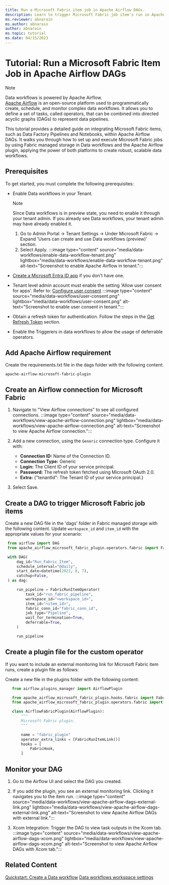 ```yaml
---
title: Run a Microsoft Fabric item job in Apache Airflow DAGs.
description: Learn to trigger Microsoft Fabric job item's run in Apache Airflow DAGs.
ms.reviewer: abnarain
ms.author: abnarain
author: abnarain
ms.topic: tutorial
ms.date: 04/15/2023
---
```


# Tutorial: Run a Microsoft Fabric Item Job in Apache Airflow DAGs

> [!NOTE]
> Data workflows is powered by Apache Airflow. </br> [Apache Airflow](https://airflow.apache.org/) is an open-source platform used to programmatically create, schedule, and monitor complex data workflows. It allows you to define a set of tasks, called operators, that can be combined into directed acyclic graphs (DAGs) to represent data pipelines.

This tutorial provides a detailed guide on integrating Microsoft Fabric items, such as Data Factory Pipelines and Notebooks, within Apache Airflow DAGs. It walks you through how to set up and execute Microsoft Fabric jobs by using Fabric managed storage in Data workflows and the Apache Airflow plugin, applying the power of both platforms to create robust, scalable data workflows.

## Prerequisites

To get started, you must complete the following prerequisites:

- Enable Data workflows in your Tenant.

  > [!NOTE]
  > Since Data workflows is in preview state, you need to enable it through your tenant admin. If you already see Data workflows, your tenant admin may have already enabled it.

  1. Go to Admin Portal -> Tenant Settings -> Under Microsoft Fabric -> Expand 'Users can create and use Data workflows (preview)' section.
  2. Select Apply.
  :::image type="content" source="media/data-workflows/enable-data-workflow-tenant.png" lightbox="media/data-workflows/enable-data-workflow-tenant.png" alt-text="Screenshot to enable Apache Airflow in tenant.":::

- [Create a Microsoft Entra ID app](/azure/active-directory/develop/quickstart-register-app) if you don't have one.

- Tenant level admin account must enable the setting 'Allow user consent for apps'. Refer to: [Configure user consent](/entra/identity/enterprise-apps/configure-user-consent?pivots=portal)
  :::image type="content" source="media/data-workflows/user-consent.png" lightbox="media/data-workflows/user-consent.png" alt-text="Screenshot to enable user consent in tenant.":::

- Obtain a refresh token for authentication. Follow the steps in the [Get Refresh Token](/entra/identity-platform/v2-oauth2-auth-code-flow#refresh-the-access-token) section.

- Enable the Triggerers in data workflows to allow the usage of deferrable operators. 

 
## Add Apache Airflow requirement

Create the requirements.txt file in the dags folder with the following content:   
```plaintext
apache-airflow-microsoft-fabric-plugin
```

## Create an Airflow connection for Microsoft Fabric

1. Navigate to "View Airflow connections" to see all configured connections.
   :::image type="content" source="media/data-workflows/view-apache-airflow-connection.png" lightbox="media/data-workflows/view-apache-airflow-connection.png" alt-text="Screenshot to view Apache Airflow connection.":::

2. Add a new connection, using the `Generic` connection type. Configure it with:
    * <strong>Connection ID:</strong> Name of the Connection ID.
    * <strong>Connection Type:</strong> Generic
    * <strong>Login:</strong> The Client ID of your service principal.
    * <strong>Password:</strong> The refresh token fetched using Microsoft OAuth 2.0.
    * <strong>Extra:</strong> {"tenantId": The Tenant ID of your service principal.}

3. Select Save.

## Create a DAG to trigger Microsoft Fabric job items

Create a new DAG file in the 'dags' folder in Fabric managed storage with the following content. Update `workspace_id` and `item_id` with the appropriate values for your scenario:

 ```python
  from airflow import DAG
  from apache_airflow_microsoft_fabric_plugin.operators.fabric import FabricRunItemOperator

  with DAG(
      dag_id="Run_Fabric_Item",
      schedule_interval="@daily",
      start_date=datetime(2023, 8, 7),
      catchup=False,
  ) as dag:

      run_pipeline = FabricRunItemOperator(
          task_id="run_fabric_pipeline",
          workspace_id="<workspace_id>",
          item_id="<item_id>",
          fabric_conn_id="fabric_conn_id",
          job_type="Pipeline",
          wait_for_termination=True,
          deferrable=True,
      )

      run_pipeline
```

## Create a plugin file for the custom operator

If you want to include an external monitoring link for Microsoft Fabric item runs, create a plugin file as follows:

Create a new file in the plugins folder with the following content:
```python
   from airflow.plugins_manager import AirflowPlugin

   from apache_airflow_microsoft_fabric_plugin.hooks.fabric import FabricHook
   from apache_airflow_microsoft_fabric_plugin.operators.fabric import FabricRunItemLink

   class AirflowFabricPlugin(AirflowPlugin):
       """
       Microsoft Fabric plugin.
       """

       name = "fabric_plugin"
       operator_extra_links = [FabricRunItemLink()]
       hooks = [
           FabricHook,
       ]
```

## Monitor your DAG

1. Go to the Airflow UI and select the DAG you created.

2. If you add the plugin, you see an external monitoring link. Clicking it navigates you to the item run.
   :::image type="content" source="media/data-workflows/view-apache-airflow-dags-external-link.png" lightbox="media/data-workflows/view-apache-airflow-dags-external-link.png" alt-text="Screenshot to view Apache Airflow DAGs with external link."::: 

3. Xcom Integration: Trigger the DAG to view task outputs in the Xcom tab.
   :::image type="content" source="media/data-workflows/view-apache-airflow-dags-xcom.png" lightbox="media/data-workflows/view-apache-airflow-dags-xcom.png" alt-text="Screenshot to view Apache Airflow DAGs with Xcom tab.":::

## Related Content

[Quickstart: Create a Data workflow](../data-factory/create-data-workflows.md)
[Data workflows workspace settings](../data-factory/data-workflows-workspace-settings.md)